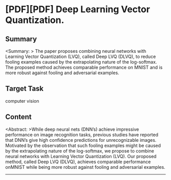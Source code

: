# [PDF][PDF] Deep Learning Vector Quantization.

## Summary

<Summary: > The paper proposes combining neural networks with Learning Vector Quantization (LVQ), called Deep LVQ (DLVQ), to reduce fooling examples caused by the extrapolating nature of the log-softmax. The proposed method achieves comparable performance on MNIST and is more robust against fooling and adversarial examples.


## Target Task

computer vision

## Content

<Abstract: >While deep neural nets (DNN’s) achieve impressive performance on image recognition tasks, previous studies have reported that DNN’s give high confidence predictions for unrecognizable images. Motivated by the observation that such fooling examples might be caused by the extrapolating nature of the log-softmax, we propose to combine neural networks with Learning Vector Quantization (LVQ). Our proposed method, called Deep LVQ (DLVQ), achieves comparable performance onMNIST while being more robust against fooling and adversarial examples.



---

